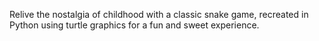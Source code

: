 
Relive the nostalgia of childhood with a classic snake game, recreated in Python using turtle graphics for a fun and sweet experience.
